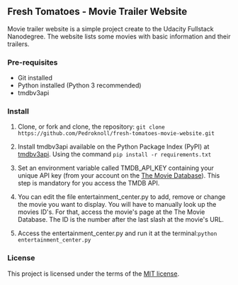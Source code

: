 ## Fresh Tomatoes - Movie Trailer Website
Movie trailer website is a simple project create to the Udacity Fullstack Nanodegree.
The website lists some movies with basic information and their trailers.

### Pre-requisites
- Git installed
- Python installed (Python 3 recommended)
- tmdbv3api

### Install
1. Clone, or fork and clone, the repository:
`git clone https://github.com/Pedroknoll/fresh-tomatoes-movie-website.git`

2. Install tmdbv3api available on the Python Package Index (PyPI) at [tmdbv3api](https://pypi.python.org/pypi/tmdbv3api).
Using the command `pip install -r requirements.txt`

3. Set an environment variable called TMDB_API_KEY containing your unique API key (from your account on the [The Movie Database](https://www.themoviedb.org/)). This step is mandatory for you access the TMDB API.

3. You can edit the file entertainment_center.py to add, remove or change the movie you want to display. You will have to manually look up the movies ID's.
For that, access the movie's page at the The Movie Database. The ID is the number after the last slash at the movie's URL.

4. Access the entertainment_center.py and run it at the terminal:`python entertainment_center.py`

### License
This project is licensed under the terms of the [MIT license](https://github.com/Pedroknoll/movie-trailer-website/blob/master/LICENSE).
